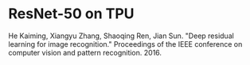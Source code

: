 # ResNet-50 on TPU

He Kaiming, Xiangyu Zhang, Shaoqing Ren, Jian Sun. "Deep residual learning for image recognition." Proceedings of the IEEE conference on computer vision and pattern recognition. 2016.
